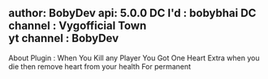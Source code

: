 author: BobyDev
api: 5.0.0
DC I'd : bobybhai
DC channel : Vygofficial Town  
yt channel : BobyDev
----
About Plugin : When You Kill any Player You Got One Heart Extra 
              when you die then remove heart from your health For permanent
